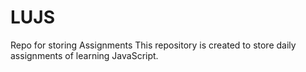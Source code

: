 # LUJS
Repo for storing Assignments 
This repository is created to store daily assignments of learning JavaScript. 
